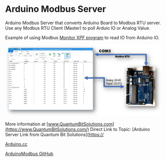 # Arduino Modbus Server

Arduino Modbus Server that converts Arduino Board to Modbus RTU server. Use any Modbus RTU Client (Master) to poll Arduio IO or Analog Value. 

Example of using Modbus [Monitor XPF program](https://www.modbusmonitor.com/help/arduino-modbus-server) to read IO from Arduino IO.

![Arduino Modbus RTU Server](/assets/ArduinoModbusMonitorXPF.png?raw=false "Arduino Modbus RTU Server")



More information at [www.QuantumBitSolutions.com](https://www.QuantumBitSolutions.com/)
Direct Link to Topic: [Arduino Server Link from Quantum Bit Solutions]([https://](https://quantumbitsolutions.com/arduino-modbus-server/)



[Arduino.cc](https://www.arduino.cc/reference/en/libraries/arduinomodbus/)

[ArduinoModbus GitHub](https://github.com/arduino-libraries/ArduinoModbus)


